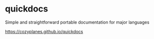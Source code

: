# quickdocs
Simple and straightforward portable documentation for major languages

https://cozyplanes.github.io/quickdocs
